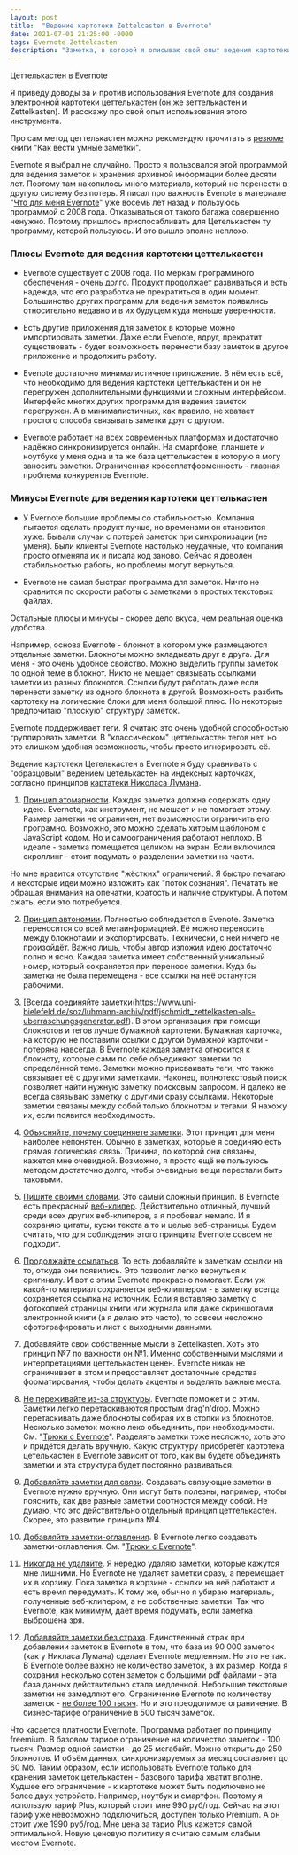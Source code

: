 ```yaml
---
layout: post
title:  "Ведение картотеки Zettelcasten в Evernote"
date: 2021-07-01 21:25:00 -0000
tags: Evernote Zettelcasten
description: "Заметка, в которой я описываю свой опыт ведения картотеки Цеттелькастен в Evernote."
---
```


Цеттелькастен в Evernote

Я приведу доводы за и против использования Evernote для создания электронной картотеки цеттелькастен (он же зеттелькастен и Zettelkasten). И расскажу про свой опыт использования этого инструмента.

Про сам метод цеттелькастен можно рекомендую прочитать в [резюме](https://vc.ru/books/169130-kak-vesti-umnye-zametki) книги "Как вести умные заметки".

Evernote я выбрал не случайно. Просто я пользовался этой программой для ведения заметок и хранения архивной информации более десяти лет. Поэтому там накопилось много материала, который не перенести в другую систему без потерь. Я писал про важность Evenote в материале "[Что для меня Evernote](/blog/2013/evernote-anthem)" уже восемь лет назад и пользуюсь программой с 2008 года. Отказываться от такого багажа совершенно ненужно. Поэтому пришлось приспосабливать для Цетелькастен ту программу, которой пользуюсь. И это вышло вполне неплохо.

### Плюсы Evernote для ведения картотеки цеттелькастен

- Evernote существует с 2008 года. По меркам программного обеспечения - очень долго. Продукт продолжает развиваться и есть надежда, что его разработка не прекратиться в один момент. Большинство других программ для ведения заметок появились относительно недавно и в их будущем куда меньше уверенности. 

- Есть другие приложения для заметок в которые можно импортировать заметки. Даже если Evenote, вдруг, прекратит существовать - будет возможность перенести базу заметок в другое приложение и продолжить работу.

- Evenote достаточно минималистичное приложение. В нём есть всё, что необходимо для ведения картотеки цеттелькастен и он не перегружен дополнительными функциями и сложным интерфейсом. Интерфейс многих других программ для ведения заметок перегружен. А в минималистичных, как правило, не хватает простого способа связывать заметки друг с другом.

- Evernote работает на всех современных платформах и достаточно надёжно синхронизируется онлайн. На смартфоне, планшете и ноутбуке у меня одна и та же база цеттелькастен в которую я могу заносить заметки. Ограниченная кроссплатформенность - главная проблема конкурентов Evernote.

### Минусы Evernote для ведения картотеки цеттелькастен

- У Evernote большие проблемы со стабильностью. Компания пытается сделать продукт лучше, но временами он становится хуже. Бывали случаи с потерей заметок при синхронизации (не уменя). Были клиенты Evernote настолько неудачные, что компания просто отменяла их и писала код заново. Сейчас я доволен стабильностью работы, но проблемы могут вернуться.

- Evernote не самая быстрая программа для заметок. Ничто не сравнится по скорости работы с заметками в простых текстовых файлах. 

Остальные плюсы и минусы - скорее дело вкуса, чем реальная оценка удобства.

Например, основа Evernote - блокнот в котором уже размещаются отдельные заметки. Блокноты можно вкладывать друг в друга. Для меня - это очень удобное свойство. Можно выделить группы заметок по одной теме в блокнот. Никто не мешает связывать ссылками заметки из разных блокнотов. Ссылки будут работать даже если перенести заметку из одного блокнота в другой. Возможность разбить картотеку на логические блоки для меня большой плюс. Но некоторые предпочитаю "плоскую" структуру заметок.

Evernote поддерживает теги. Я считаю это очень удобной способностью группировать заметки. В "классическом" цеттелькастен тегов нет, но это слишком удобная возможность, чтобы просто игнорировать её.

Ведение картотеки Цетелькастен в Evernote я буду сравнивать с "образцовым" ведением цетелькастен на индексных карточках, согласно принципов [картатеки Николаса Лумана](https://habr.com/ru/post/508672/).

1. [Принцип атомарности](https://zettelkasten.de/posts/create-zettel-from-reading-notes/). Каждая заметка должна содержать одну идею. Evernote, как инструмент, не мешает и не помогает этому. Размер заметки не ограничен, нет возможности ограничить его програмно. Возможно, это можно сделать хитрым шаблоном с JavaScript кодом. Но и самоограничения работают неплохо. В идеале - заметка помещается целиком на экран. Если включился скроллинг - стоит подумать о разделении заметки на части. 

Но мне нравится отсутствие "жёстких" ограничений. Я быстро печатаю и некоторые идеи можно изложить как "поток сознания". Печатать не обращая внимания на опечатки, кратость и наличие структуры. А потом сжать, если это потребуется.

2. [Принцип автономии](https://omxi.se/2015-06-21-living-with-a-zettelkasten.html). Полностью соблюдается в Evenote. Заметка переносится со всей метаинформацией. Её можно переносить между блокнотами и экспортировать. Технически, с ней ничего не произойдёт. Важно лишь, чтобы автор изложил идею достаточно полно и ясно. Каждая заметка имеет собственный уникальный номер, который сохраняется при переносе заметки. Куда бы заметка не была перемещена - все ссылки на неё останутся рабочими.

3. [Всегда соединяйте заметки(https://www.uni-bielefeld.de/soz/luhmann-archiv/pdf/jschmidt_zettelkasten-als-uberraschungsgenerator.pdf). В этом организация при помощи блокнотов и тегов лучше бумажной картотеки. Бумажная карточка, на которую не поставили ссылки с другой бумажной карточки - потеряна навсегда. В Evernote каждая заметка относится к блокноту, которые сами по себе объединяют заметки по определённой теме. Заметки можно присваивать теги, что также связывает её с другими заметками. Наконец, полнотекстовый поиск позволяет найти нужную заметку поисковым запросом. Я далеко не всегда связываю заметку с другими сразу ссылками. Некоторые заметки связаны между собой только блокнотом и тегами. Я нахожу их, если появится необходимость. 

4. [Объясняйте, почему соединяете заметки](https://zettelkasten.de/posts/zettelkasten-antifragile/). Этот принцип для меня наиболее непонятен. Обычно в заметках, которые я соединяю есть прямая логическая связь. Причина, по которой они связаны, кажется мне очевидной. Возможно, я просто ещё не пользуюсь методом достаточно долго, чтобы очевидные вещи перестали быть таковыми.

5. [Пишите своими словами](https://www.reddit.com/r/Zettelkasten/comments/b566a4/what_is_a_zettelkasten/). Это самый сложный принцип. В Evernote есть прекрасный [веб-клипер](https://evernote.com/features/webclipper). Действительно отличный, лучший среди всех других веб-клиперов, а я пробовал немало. И я сохраняю цитаты, куски текста а то и целые веб-страницы. Будем считать, что для соблюдения этого принципа Evernote совсем не подходит.

6. [Продолжайте ссылаться](https://www.reddit.com/r/Zettelkasten/comments/b566a4/what_is_a_zettelkasten/). То есть добавляйте к заметкам ссылки на то, откуда они появились. Это позволит легко вернуться к оригиналу. И вот с этим Evernote прекрасно помогает. Если уж какой-то материал сохраняется веб-клиппером - в заметку всегда сохраняется ссылка на источник. Если я вставляю заметку с фотокопией страницы книги или журнала или даже скриншотами электронной книги (а я делаю это часто), то совсем несложно сфотографировать и лист с выходными данными. 

7. Добавляйте свои собственные мысли в Zettelkasten. Хоть это принцип №7 по важности он №1. Именно собственными мыслями и интерпретациями цеттелькастен ценен. Evernote никак не ограничивает в этом и предоставляет достаточные средства форматирования, чтобы делать акценты и выделять важные места. 

8. [Не переживайте из-за структуры](https://sociologica.unibo.it/article/view/8350/8270). Evernote поможет и с этим. Заметки легко перетаскиваются простым drag'n'drop. Можно перетаскивать даже блокноты собирая их в стопки из блокнотов. Несколько заметок можно леко объединить, при необходимости. См. "[Трюки c Evernote](https://www.mnlist.ru/blog/2020/evernote-tricks)". Разделять заметки тоже несложно, хоть это и придётся делать вручную. Какую структуру приобретёт картотека цетелькастен в Evernote зависит от того, как вы будете объединять заметки и эта структура будет постоянно развиваться.

9. [Добавляйте заметки для связи](https://omxi.se/2015-06-21-living-with-a-zettelkasten.html). Создавать связующие заметки в Evernote нужно вручную. Они могут быть полезны, например, чтобы пояснить, как две разные заметки соотностся между собой. Не думаю, что это действительно отдельный принцип цеттелькастен. Скорее, это развитие принципа №4.

10. [Добавляйте заметки-оглавления](https://omxi.se/2015-06-21-living-with-a-zettelkasten.html). В Evernote легко создавать заметки-оглавления. См. "[Трюки c Evernote](https://www.mnlist.ru/blog/2020/evernote-tricks#создание-заметок---оглавлений)". 

11. [Никогда не удаляйте](https://sociologica.unibo.it/article/view/8350/8270). Я нередко удаляю заметки, которые кажутся мне лишними. Но Evernote не удаляет заметки сразу, а перемещает их в корзину. Пока заметка в корзине - ссылки на неё работают и есть время передумать. К тому же, обычно я убираю материалы, полученные веб-клипером, а не собственные заметки. Так что Evernote, как минимум, даёт время подумать, если заметка выброшена зря.

12. [Добавляйте заметки без страха](https://omxi.se/2015-06-21-living-with-a-zettelkasten.html). Единственный страх при добавлении заметок в Evernote в том, что база из 90 000 заметок (как у Никласа Лумана) сделает Evernote медленным. Но это не так. В Evernote более важно не количество заметок, а их размер. Когда я сохранил несколько сотен заметок с большими pdf файлами - эта база данных действительно стала медленной. Небольшие текстовые заметки не замедляют его. Ограничение Evernote по количеству заметок - [не более 100 тысяч](https://help.evernote.com/hc/en-us/articles/209005247-Evernote-system-limits). Но и это преодолимое ограничение. В бизнес-тарифе ограничение в 500 тысяч заметок. 

Что касается платности Evernote. Программа работает по принципу freemium. В базовом тарифе ограничение на количество заметок - 100 тысяч. Размер одной заметки - до 25 мегабайт. Можно открыть до 250 блокнотов. И объём данных, синхронизируемых за месяц составляет до 60 Мб. Таким образом, если использовать Evernote только для хранения заметок цетелькастен - базового тарифа хватит вполне. Худшее его ограничение - к картотеке может быть подключено не более двух устройств. Например, ноутбук и смартфон. Поэтому я использую тариф Plus, который стоит мне 990 руб/год. Сейчас на этот тариф уже невозможно подключиться, доступен только Premium. А он стоит уже 1990 руб/год. Мне цена за тариф Plus кажется самой оптимальной. Новую ценовую политику я считаю самым слабым местом Evernote.  
